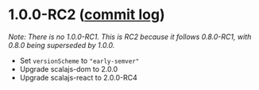 # 1.0.0-RC2 ([commit log](https://github.com/japgolly/scalacss/compare/v0.8.0-RC1..v1.0.0-RC2))

*Note: There is no 1.0.0-RC1. This is RC2 because it follows 0.8.0-RC1, with 0.8.0 being superseded by 1.0.0.*

* Set `versionScheme` to `"early-semver"`
* Upgrade scalajs-dom to 2.0.0
* Upgrade scalajs-react to 2.0.0-RC4
